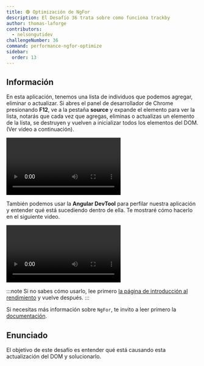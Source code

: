 ```yaml
---
title: 🟢 Optimización de NgFor
description: El Desafío 36 trata sobre como funciona trackby
author: thomas-laforge
contributors:
  - nelsongutidev
challengeNumber: 36
command: performance-ngfor-optimize
sidebar:
  order: 13
---
```


## Información

En esta aplicación, tenemos una lista de individuos que podemos agregar, eliminar o actualizar. Si abres el panel de desarrollador de Chrome presionando **F12**, ve a la pestaña <b>source</b> y expande el elemento para ver la lista, notarás que cada vez que agregas, eliminas o actualizas un elemento de la lista, se destruyen y vuelven a inicializar todos los elementos del DOM. (Ver video a continuación).

<video controls src="https://github.com/tomalaforge/angular-challenges/assets/30832608/71b90307-3ee3-42c0-a532-b67ce4f20bf6">
</video>

También podemos usar la <b>Angular DevTool</b> para perfilar nuestra aplicación y entender qué está sucediendo dentro de ella. Te mostraré cómo hacerlo en el siguiente video.

<video controls src="https://github.com/tomalaforge/angular-challenges/assets/30832608/dd8108c6-1d89-4b05-9aa5-e760bd6f7f11">
</video>

:::note
Si no sabes cómo usarlo, lee primero [la página de introducción al rendimiento](/es/challenges/performance/) y vuelve después.
:::

Si necesitas más información sobre `NgFor`, te invito a leer primero la [documentación](https://angular.io/api/common/NgFor).

## Enunciado

El objetivo de este desafío es entender qué está causando esta actualización del DOM y solucionarlo.
